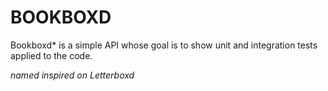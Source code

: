# BOOKBOXD

Bookboxd* is a simple API whose goal is to show unit and integration tests applied to the code.

*named inspired on Letterboxd*
